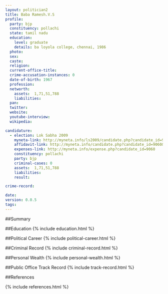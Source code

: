 ```yaml
---
layout: politician2
title: Baba Ramesh.V.S
profile: 
  party: bjp
  constituency: pollachi
  state: tamil nadu
  education: 
    level: graduate
    details: ba loyola college, chennai, 1986
  photo: 
  sex: 
  caste: 
  religion: 
  current-office-title: 
  crime-accusation-instances: 0
  date-of-birth: 1967
  profession: 
  networth: 
    assets:  1,71,51,788
    liabilities: 
  pan: 
  twitter: 
  website: 
  youtube-interview: 
  wikipedia: 

candidature: 
  - election: Lok Sabha 2009
    myneta-link: http://myneta.info/ls2009/candidate.php?candidate_id=9060
    affidavit-link: http://myneta.info/candidate.php?candidate_id=9060&scan=original
    expenses-link: http://myneta.info/expense.php?candidate_id=9060
    constituency: pollachi 
    party: bjp
    criminal-cases: 0
    assets:  1,71,51,788
    liabilities: 
    result:  

crime-record: 

date: 
version: 0.0.5
tags: 
---
```

##Summary


##Education
{% include education.html %}


##Political Career
{% include political-career.html %}


##Criminal Record
{% include criminal-record.html %}


##Personal Wealth
{% include personal-wealth.html %}


##Public Office Track Record
{% include track-record.html %}


##References


{% include references.html %}